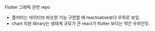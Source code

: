 Flutter 그래픽 관련 repo

- 플러터는 네이티브 비슷한 기능 구현할 때 reactnative보다 우위로 보임.
- chart 지원 library는 생태계 규모가 큰 react가 flutter 보다는 약간 우위인듯.
